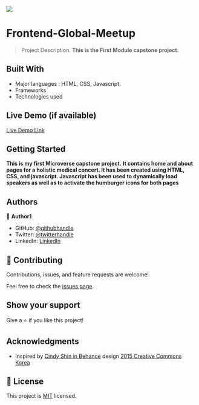 ![](https://img.shields.io/badge/Microverse-blueviolet)

# Frontend-Global-Meetup

> Project Description.
> **This is the First Module capstone project.**

## Built With

- Major languages : HTML, CSS, Javascript.
- Frameworks
- Technologies used

## Live Demo (if available)

[Live Demo Link](https://nyame-wolf.github.io/Holistic-Med-Annual-Meetup/)

## Getting Started

**This is my first Microverse capstone project.**
**It contains home and about pages for a holistic medical concert. It has been created using HTML, CSS, and javascript. Javascript has been used to dynamically load speakers as well as to activate the humburger icons for both pages**

## Authors

👤 **Author1**

- GitHub: [@githubhandle](https://github.com/Nyame-Wolf/)
- Twitter: [@twitterhandle](https://twitter.com/Mumenyam)
- LinkedIn: [LinkedIn](https://www.linkedin.com/in/mumenya-nyamu-web-designer-data-enthusiast/)

## 🤝 Contributing

Contributions, issues, and feature requests are welcome!

Feel free to check the [issues page](../../issues/).

## Show your support

Give a ⭐️ if you like this project!

## Acknowledgments

- Inspired by [Cindy Shin in Behance](https://www.behance.net/gallery/29845175/CC-Global-Summit-2015) design [2015 Creative Commons Korea](http://creativecommons.org/licences/by/2.0/kr)

## 📝 License

This project is [MIT](./MIT.md) licensed.
